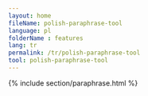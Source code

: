 ```yaml
---
layout: home
fileName: polish-paraphrase-tool
language: pl
folderName : features
lang: tr
permalink: /tr/polish-paraphrase-tool
tool: polish-paraphrase-tool
---
```

{% include section/paraphrase.html %}
